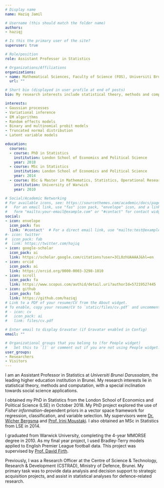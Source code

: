 ```yaml
---
# Display name
name: Haziq Jamil

# Username (this should match the folder name)
authors:
- haziqj

# Is this the primary user of the site?
superuser: true

# Role/position
role: Assistant Professor in Statistics

# Organizations/Affiliations
organizations:
- name: Mathematical Sciences, Faculty of Science (FOS), Universiti Brunei Darussalam (UBD)
  url: ""

# Short bio (displayed in user profile at end of posts)
bio: My research interests include statistical theory, methods and computation, with applications towards the social sciences.

interests:
- Gaussian processes
- Variational inference
- EM algorithms
- Random effects models
- Binary and multinomial probit models
- Truncated normal distribution
- Latent variable models

education:
  courses:
  - course: PhD in Statistics
    institution: London School of Economics and Political Science
    year: 2018
  - course: MSc in Statistics
    institution: London School of Economics and Political Science
    year: 2014
  - course: BSc & Master in Mathematics, Statistics, Operational Research and Economics
    institution: University of Warwick
    year: 2010

# Social/Academic Networking
# For available icons, see: https://sourcethemes.com/academic/docs/page-builder/#icons
#   For an email link, use "fas" icon pack, "envelope" icon, and a link in the
#   form "mailto:your-email@example.com" or "#contact" for contact widget.
social:
- icon: envelope
  icon_pack: fas
  link: '#contact'  # For a direct email link, use "mailto:test@example.org".
#- icon: twitter
#  icon_pack: fab
#  link: https://twitter.com/hajiq
- icon: google-scholar
  icon_pack: ai
  link: https://scholar.google.com/citations?user=3CL0zhUAAAAJ&hl=en  
- icon: orcid
  icon_pack: ai
  link: https://orcid.org/0000-0003-3298-1010 
- icon: scroll
  icon_pack: fa
  link: https://www.scopus.com/authid/detail.uri?authorId=57219527445     
- icon: github
  icon_pack: fab
  link: https://github.com/haziqj
# Link to a PDF of your resume/CV from the About widget.
# To enable, copy your resume/CV to `static/files/cv.pdf` and uncomment the lines below.
# - icon: cv
#   icon_pack: ai
#   link: files/cv.pdf

# Enter email to display Gravatar (if Gravatar enabled in Config)
email: ""

# Organizational groups that you belong to (for People widget)
#   Set this to `[]` or comment out if you are not using People widget.
user_groups:
- Researchers
- Visitors
---
```


I am an Assistant Professor in Statistics at _Universiti Brunei Darussalam_, the leading higher education institution in Brunei.
My research interests lie in statistical theory, methods and computation, with a special inclination towards social science applications.
<!-- I am attached to the Department of Mathematics in the Faculty of Science (FOS), and I run statistics modules for our undergraduate and masters programmes. -->

<!-- I am a Research Officer at the [Centre of Science & Technology, Research & Development (CSTRAD)](https://www2.mindef.gov.bn/cstrad/), Ministry of Defence, Brunei.
My primary task is to provide data analysis and decision support to strategic acquisition projects. 
I also assist in statistical analyses for defence-related research. -->
I obtained my PhD in Statistics from the London School of Economics and Political Science (LSE) in October 2018.
My PhD project explored the use of *Fisher information*-dependent priors in a vector space framework for regression, classification, and variable selection.
My supervisors were [Dr. Wicher Bergsma](http://stats.lse.ac.uk/bergsma/index.html) and [Prof. Irini Moustaki](http://stats.lse.ac.uk/moustaki/).
I also obtained an MSc in Statistics from LSE in 2014.

I graduated from Warwick University, completing the 4-year MMORSE degree in 2010. As my final year project, I used Bradley-Terry models applied to English Premier League football data. This project was supervised by [Prof. David Firth](http://www2.warwick.ac.uk/fac/sci/statistics/staff/academic-research/firth/).

Previously, I was a Research Officer at the Centre of Science & Technology, Research & Development (CSTRAD), Ministry of Defence, Brunei.
My primary task was to provide data analysis and decision support to strategic acquisition projects, and assist in statistical analyses for defence-related research.
